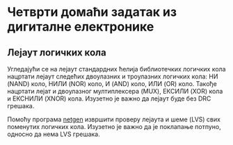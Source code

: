 # Четврти домаћи задатак из дигиталне електронике

## Лејаут логичких кола

Угледајући се на лејаут стандардних ћелија библиотечких логичких кола нацртати лејаут следећих двоулазних и троулазних логичких кола: НИ (NAND) коло, НИЛИ (NOR) коло, И (AND) коло, ИЛИ (OR) коло. Такође нацртати лејат и двоулазног мултиплексера (MUX), ЕКСИЛИ (XOR) кола и ЕКСНИЛИ (XNOR) кола. Изузетно је важно да лејаут буде без DRC грешака.

Помоћу програма [netgen](http://www.opencircuitdesign.com/netgen) извршити проверу лејаута и шеме (LVS) свих поменутих логичких кола. Изузетно је важно да је поклапање потпуно, односно да нема LVS грешака.
